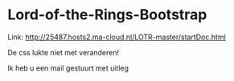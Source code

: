 # Lord-of-the-Rings-Bootstrap

Link: http://25487.hosts2.ma-cloud.nl/LOTR-master/startDoc.html

De css lukte niet met veranderen!


Ik heb u een mail gestuurt met uitleg

